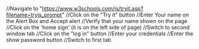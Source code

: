 //Navigate to "https://www.w3schools.com/js/tryit.asp?filename=tryjs_prompt"
//Click on the "Try it" button
//Enter Your name on the Alert Box and Accept alert
//Verify that your name shown on the page
//Click on the 'home sign' (it is on the left side of page)
//Switch to second window tab
//Click on the "log in" button
//Enter your credentials
//Enter the show password button
//Switch to first tab